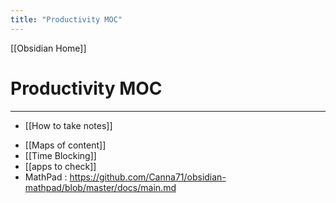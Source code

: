 ```yaml
---
title: "Productivity MOC"
---
```

[[Obsidian Home]]
# Productivity MOC
---
+ [[How to take notes]]
- [[Maps of content]]
- [[Time Blocking]]
- [[apps to check]]
- MathPad : https://github.com/Canna71/obsidian-mathpad/blob/master/docs/main.md